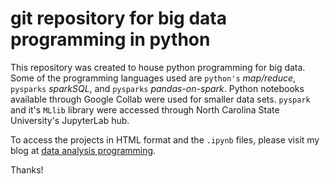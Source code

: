 # git repository for big data programming in python

This repository was created to house python programming for big data. Some of the programming languages used are `python's` *map/reduce*, `pysparks` *sparkSQL*, and `pysparks` *pandas-on-spark*.  Python notebooks available through Google Collab were used for smaller data sets. `pyspark` and it's `MLlib` library were accessed through North Carolina State University's JupyterLab hub.

To access the projects in HTML format and the `.ipynb` files, please visit my blog at [data analysis programming](https://bphigg.github.io/).

Thanks!
